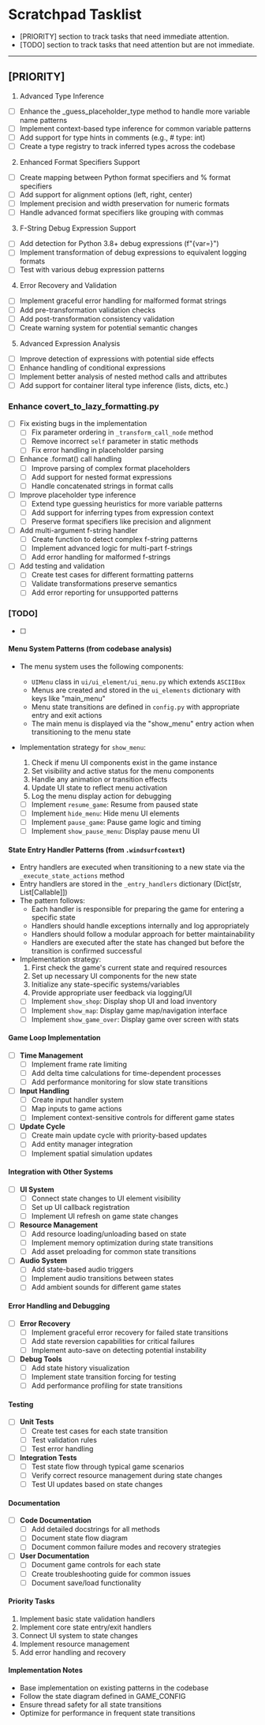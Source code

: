 # Scratchpad Tasklist

- [PRIORITY] section to track tasks that need immediate attention.
- [TODO] section to track tasks that need attention but are not immediate.

---

## [PRIORITY]

1. Advanced Type Inference
  - [ ] Enhance the _guess_placeholder_type method to handle more variable name patterns
  - [ ] Implement context-based type inference for common variable patterns
  - [ ] Add support for type hints in comments (e.g., # type: int)
  - [ ] Create a type registry to track inferred types across the codebase

2. Enhanced Format Specifiers Support
  - [ ] Create mapping between Python format specifiers and % format specifiers
  - [ ] Add support for alignment options (left, right, center)
  - [ ] Implement precision and width preservation for numeric formats
  - [ ] Handle advanced format specifiers like grouping with commas

3. F-String Debug Expression Support
  - [ ] Add detection for Python 3.8+ debug expressions (f"{var=}")
  - [ ] Implement transformation of debug expressions to equivalent logging formats
  - [ ] Test with various debug expression patterns

4. Error Recovery and Validation
  - [ ] Implement graceful error handling for malformed format strings
  - [ ] Add pre-transformation validation checks
  - [ ] Add post-transformation consistency validation
  - [ ] Create warning system for potential semantic changes

5. Advanced Expression Analysis
  - [ ] Improve detection of expressions with potential side effects
  - [ ] Enhance handling of conditional expressions
  - [ ] Implement better analysis of nested method calls and attributes
  - [ ] Add support for container literal type inference (lists, dicts, etc.)

### Enhance covert_to_lazy_formatting.py

- [ ] Fix existing bugs in the implementation
  - [ ] Fix parameter ordering in `_transform_call_node` method
  - [ ] Remove incorrect `self` parameter in static methods
  - [ ] Fix error handling in placeholder parsing

- [ ] Enhance .format() call handling
  - [ ] Improve parsing of complex format placeholders
  - [ ] Add support for nested format expressions
  - [ ] Handle concatenated strings in format calls

- [ ] Improve placeholder type inference
  - [ ] Extend type guessing heuristics for more variable patterns
  - [ ] Add support for inferring types from expression context
  - [ ] Preserve format specifiers like precision and alignment

- [ ] Add multi-argument f-string handler
  - [ ] Create function to detect complex f-string patterns
  - [ ] Implement advanced logic for multi-part f-strings
  - [ ] Add error handling for malformed f-strings

- [ ] Add testing and validation
  - [ ] Create test cases for different formatting patterns
  - [ ] Validate transformations preserve semantics
  - [ ] Add error reporting for unsupported patterns

### [TODO]

- [ ]

#### Menu System Patterns (from codebase analysis)

- The menu system uses the following components:
  - `UIMenu` class in `ui/ui_element/ui_menu.py` which extends `ASCIIBox`
  - Menus are created and stored in the `ui_elements` dictionary with keys like "main_menu"
  - Menu state transitions are defined in `config.py` with appropriate entry and exit actions
  - The main menu is displayed via the "show_menu" entry action when transitioning to the menu state

- Implementation strategy for `show_menu`:
  1. Check if menu UI components exist in the game instance
  2. Set visibility and active status for the menu components
  3. Handle any animation or transition effects
  4. Update UI state to reflect menu activation
  5. Log the menu display action for debugging
  - [ ] Implement `resume_game`: Resume from paused state
  - [ ] Implement `hide_menu`: Hide menu UI elements
  - [ ] Implement `pause_game`: Pause game logic and timing
  - [ ] Implement `show_pause_menu`: Display pause menu UI

#### State Entry Handler Patterns (from `.windsurfcontext`)

- Entry handlers are executed when transitioning to a new state via the `_execute_state_actions` method
- Entry handlers are stored in the `_entry_handlers` dictionary (Dict[str, List[Callable]])
- The pattern follows:
  - Each handler is responsible for preparing the game for entering a specific state
  - Handlers should handle exceptions internally and log appropriately
  - Handlers should follow a modular approach for better maintainability
  - Handlers are executed after the state has changed but before the transition is confirmed successful
- Implementation strategy:
  1. First check the game's current state and required resources
  2. Set up necessary UI components for the new state
  3. Initialize any state-specific systems/variables
  4. Provide appropriate user feedback via logging/UI
  - [ ] Implement `show_shop`: Display shop UI and load inventory
  - [ ] Implement `show_map`: Display game map/navigation interface
  - [ ] Implement `show_game_over`: Display game over screen with stats

#### Game Loop Implementation

- [ ] **Time Management**
  - [ ] Implement frame rate limiting
  - [ ] Add delta time calculations for time-dependent processes
  - [ ] Add performance monitoring for slow state transitions

- [ ] **Input Handling**
  - [ ] Create input handler system
  - [ ] Map inputs to game actions
  - [ ] Implement context-sensitive controls for different game states

- [ ] **Update Cycle**
  - [ ] Create main update cycle with priority-based updates
  - [ ] Add entity manager integration
  - [ ] Implement spatial simulation updates

#### Integration with Other Systems

- [ ] **UI System**
  - [ ] Connect state changes to UI element visibility
  - [ ] Set up UI callback registration
  - [ ] Implement UI refresh on game state changes

- [ ] **Resource Management**
  - [ ] Add resource loading/unloading based on state
  - [ ] Implement memory optimization during state transitions
  - [ ] Add asset preloading for common state transitions

- [ ] **Audio System**
  - [ ] Add state-based audio triggers
  - [ ] Implement audio transitions between states
  - [ ] Add ambient sounds for different game states

#### Error Handling and Debugging

- [ ] **Error Recovery**
  - [ ] Implement graceful error recovery for failed state transitions
  - [ ] Add state reversion capabilities for critical failures
  - [ ] Implement auto-save on detecting potential instability

- [ ] **Debug Tools**
  - [ ] Add state history visualization
  - [ ] Implement state transition forcing for testing
  - [ ] Add performance profiling for state transitions

#### Testing

- [ ] **Unit Tests**
  - [ ] Create test cases for each state transition
  - [ ] Test validation rules
  - [ ] Test error handling

- [ ] **Integration Tests**
  - [ ] Test state flow through typical game scenarios
  - [ ] Verify correct resource management during state changes
  - [ ] Test UI updates based on state changes

#### Documentation

- [ ] **Code Documentation**
  - [ ] Add detailed docstrings for all methods
  - [ ] Document state flow diagram
  - [ ] Document common failure modes and recovery strategies

- [ ] **User Documentation**
  - [ ] Document game controls for each state
  - [ ] Create troubleshooting guide for common issues
  - [ ] Document save/load functionality

#### Priority Tasks

1. Implement basic state validation handlers
2. Implement core state entry/exit handlers
3. Connect UI system to state changes
4. Implement resource management
5. Add error handling and recovery

#### Implementation Notes

- Base implementation on existing patterns in the codebase
- Follow the state diagram defined in GAME_CONFIG
- Ensure thread safety for all state transitions
- Optimize for performance in frequent state transitions

